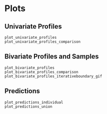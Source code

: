 # Plots

## Univariate Profiles

```@docs
plot_univariate_profiles
plot_univariate_profiles_comparison
```

## Bivariate Profiles and Samples

```@docs
plot_bivariate_profiles
plot_bivariate_profiles_comparison
plot_bivariate_profiles_iterativeboundary_gif
```

## Predictions

```@docs
plot_predictions_individual
plot_predictions_union
```